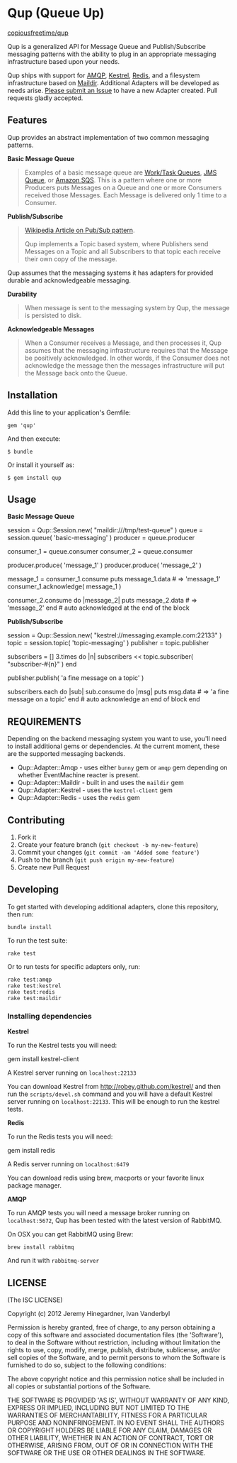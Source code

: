 # Qup (Queue Up)

[copiousfreetime/qup](http://github.com/copiousfreetime/qup)

Qup is a generalized API for Message Queue and Publish/Subscribe messaging
patterns with the ability to plug in an appropriate messaging infrastructure
based upon your needs.

Qup ships with support for [AMQP](http://www.amqp.org/), [Kestrel](https://github.com/robey/kestrel),
[Redis](http://redis.io), and a filesystem infrastructure based on
[Maildir](https://rubygems.org/gems/maildir). Additional Adapters will be
developed as needs arise. [Please submit an
Issue](https://github.com/copiousfreetime/qup/issues) to have a new Adapter
created. Pull requests gladly accepted.

## Features

Qup provides an abstract implementation of two common messaging patterns.

**Basic Message Queue**

> Examples of a basic message queue are [Work/Task
> Queues](http://www.rabbitmq.com/tutorials/tutorial-two-python.html), [JMS
> Queue](http://docs.oracle.com/javaee/6/api/javax/jms/Queue.html), or [Amazon
> SQS](http://aws.amazon.com/sqs/). This is a pattern where one or more
> Producers puts Messages on a Queue and one or more Consumers received those
> Messages. Each Message is delivered only 1 time to a Consumer.

**Publish/Subscribe**
> [Wikipedia Article on Pub/Sub
> pattern](http://en.wikipedia.org/wiki/Publish%E2%80%93subscribe_pattern).
> 
> Qup implements a Topic based system, where Publishers send Messages on a Topic
> and all Subscribers to that topic each receive their own copy of the message.

Qup assumes that the messaging systems it has adapters for provided durable and
acknowledgeable messaging.

**Durability**

> When message is sent to the messaging system by Qup, the message is persisted to
> disk.

**Acknowledgeable Messages**

> When a Consumer receives a Message, and then processes it, Qup assumes that
> the messaging infrastructure requires that the Message be positively
> acknowledged. In other words, if the Consumer does not acknowledge the message
> then the messages infrastructure will put the Message back onto the Queue.

## Installation

Add this line to your application's Gemfile:

    gem 'qup'

And then execute:

    $ bundle

Or install it yourself as:

    $ gem install qup

## Usage

**Basic Message Queue**

  session  = Qup::Session.new( "maildir:///tmp/test-queue" )
  queue    = session.queue( 'basic-messaging' )
  producer = queue.producer

  consumer_1 = queue.consumer
  consumer_2 = queue.consumer

  producer.produce( 'message_1' )
  producer.produce( 'message_2' )

  message_1 = consumer_1.consume
  puts message_1.data                 # => 'message_1'
  consumer_1.acknowledge( message_1 )

  consumer_2.consume do |message_2|
    puts message_2.data               # => 'message_2'
  end  # auto acknowledged at the end of the block

**Publish/Subscribe**

  session   = Qup::Session.new( "kestrel://messaging.example.com:22133" )
  topic     = session.topic( 'topic-messaging' )
  publisher = topic.publisher

  subscribers = []
  3.times do |n|
    subscribers << topic.subscriber( "subscriber-#{n}" )
  end

  publisher.publish( 'a fine message on a topic' )

  subscribers.each do |sub|
    sub.consume do |msg|
      puts msg.data                   # => 'a fine message on a topic'
    end                               # auto acknowledge an end of block
  end

## REQUIREMENTS

Depending on the backend messaging system you want to use, you'll need to
install additional gems or dependencies. At the current moment, these are the supported
messaging backends.

* Qup::Adapter::Amqp    - uses either `bunny` gem or `amqp` gem depending on whether EventMachine reacter is present.
* Qup::Adapter::Maildir - built in and uses the `maildir` gem
* Qup::Adapter::Kestrel - uses the `kestrel-client` gem
* Qup::Adapter::Redis   - uses the `redis` gem

## Contributing

1. Fork it
2. Create your feature branch (`git checkout -b my-new-feature`)
3. Commit your changes (`git commit -am 'Added some feature'`)
4. Push to the branch (`git push origin my-new-feature`)
5. Create new Pull Request

## Developing

To get started with developing additional adapters, clone this repository, then run:

    bundle install

To run the test suite:

    rake test

Or to run tests for specific adapters only, run:

    rake test:amqp
    rake test:kestrel
    rake test:redis
    rake test:maildir

### Installing dependencies

**Kestrel**

To run the Kestrel tests you will need:

  gem install kestrel-client

A Kestrel server running on `localhost:22133`

You can download Kestrel from http://robey.github.com/kestrel/ and then run the
`scripts/devel.sh` command and you will have a default Kestrel server running on
`localhost:22133`. This will be enough to run the kestrel tests.

**Redis**

To run the Redis tests you will need:

  gem install redis

A Redis server running on `localhost:6479`

You can download redis using brew, macports or your favorite linux package
manager.

**AMQP**

To run AMQP tests you will need a message broker running on `localhost:5672`,
Qup has been tested with the latest version of RabbitMQ.

On OSX you can get RabbitMQ using Brew:

    brew install rabbitmq

And run it with `rabbitmq-server`

## LICENSE

(The ISC LICENSE)

Copyright (c) 2012 Jeremy Hinegardner, Ivan Vanderbyl

Permission is hereby granted, free of charge, to any person obtaining
a copy of this software and associated documentation files (the
'Software'), to deal in the Software without restriction, including
without limitation the rights to use, copy, modify, merge, publish,
distribute, sublicense, and/or sell copies of the Software, and to
permit persons to whom the Software is furnished to do so, subject to
the following conditions:

The above copyright notice and this permission notice shall be
included in all copies or substantial portions of the Software.

THE SOFTWARE IS PROVIDED 'AS IS', WITHOUT WARRANTY OF ANY KIND,
EXPRESS OR IMPLIED, INCLUDING BUT NOT LIMITED TO THE WARRANTIES OF
MERCHANTABILITY, FITNESS FOR A PARTICULAR PURPOSE AND NONINFRINGEMENT.
IN NO EVENT SHALL THE AUTHORS OR COPYRIGHT HOLDERS BE LIABLE FOR ANY
CLAIM, DAMAGES OR OTHER LIABILITY, WHETHER IN AN ACTION OF CONTRACT,
TORT OR OTHERWISE, ARISING FROM, OUT OF OR IN CONNECTION WITH THE
SOFTWARE OR THE USE OR OTHER DEALINGS IN THE SOFTWARE.


